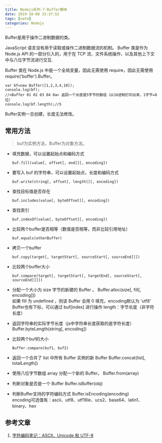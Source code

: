 ```yaml
---
title: Nodejs系列-7-Buffer模块
date: 2019-10-08 15:37:52
tags: [note]
categories: Nodejs
---
```

Buffer是用于操作二进制数据的类。  

<!-- more -->
JavaScript 语言没有用于读取或操作二进制数据流的机制。 Buffer 类是作为 Node.js API 的一部分引入的，用于在 TCP 流、文件系统操作、以及其他上下文中与八位字节流进行交互.

Buffer 类在 Node.js 中是一个全局变量，因此无需使用 require，因此无需使用 require('buffer').Buffer。

	var bf=new Buffer([1,2,3,4,10]);
	console.log(bf); 
	//<Buffer 01 02 03 04 0a> 返回一个长度是5字节的数组（以16进制打印出来，1字节=8位）
	console.log(bf.length);//5

Buffer实例一旦创建，长度无法修改。

## 常用方法
>buf为实例方法，Buffer为对象方法。


- 填充数据，可以设置起始点和编码方式
    
      buf.fill(value[, offset[, end]][, encoding])  

- 要写入 buf 的字符串，可以设置起始点，长度和编码方式

      buf.write(string[, offset[, length]][, encoding])

- 查找目标值是否存在

      buf.includes(value[, byteOffset][, encoding])

- 查找索引

      buf.indexOf(value[, byteOffset][, encoding])

- 比较两个buffer是否相等（数值是否相等，而非比较引用地址）
     
      buf.equals(otherBuffer)

- 拷贝一个buffer 
      
      buf.copy(target[, targetStart[, sourceStart[, sourceEnd]]])

- 比较两个buffer大小 
      
      buf.compare(target[, targetStart[, targetEnd[, sourceStart[, sourceEnd]]]])

- 分配一个大小为 size 字节的新建的 Buffer 。
      Buffer.alloc(size[, fill[, encoding]])  
      如果 fill 为 undefined ，则该 Buffer 会用 0 填充，encoding默认为 'utf8'
      Buffer也有下标，可以通过 buf[index] 进行操作
      length：字节长度（非字符长度）
- 返回字符串的实际字节长度（js中字符串长度获取的是字符长度）
      Buffer.byteLength(string[, encoding])  

- 比较两个buf的大小

      Buffer.compare(buf1, buf2)  

- 返回一个合并了 list 中所有 Buffer 实例的新 Buffer
      Buffer.concat(list[, totalLength])
 
- 使用八位字节数组 array 分配一个新的 Buffer。
      Buffer.from(array)

- 判断对象是否是一个 Buffer
      Buffer.isBuffer(obj)

- 判断Buffer支持的字符编码方式
      Buffer.isEncoding(encoding)  
      encoding可选值有：ascii、utf8、utf16le、ucs2、base64、latin1、binary、hex

## 参考文章
1. [字符编码笔记：ASCII，Unicode 和 UTF-8](http://www.ruanyifeng.com/blog/2007/10/ascii_unicode_and_utf-8.html) 